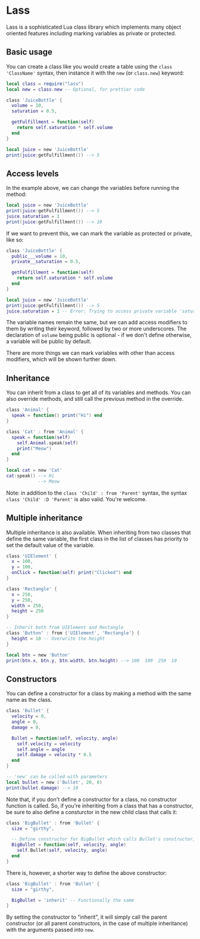 # Lass
Lass is a sophisticated Lua class library which implements many object oriented features including marking variables as private or protected.

## Basic usage
You can create a class like you would create a table using the `class 'ClassName'` syntax, then instance it with the `new` (or `class.new`) keyword:

```lua
local class = require("lass")
local new = class.new -- Optional, for prettier code

class 'JuiceBottle' {
  volume = 10,
  saturation = 0.5,

  getFulfillment = function(self)
    return self.saturation * self.volume
  end
}

local juice = new 'JuiceBottle'
print(juice:getFulfillment()) --> 5
```

## Access levels
In the example above, we can change the variables before running the method:
```lua
local juice = new 'JuiceBottle'
print(juice:getFulfillment()) --> 5
juice.saturation = 1
print(juice:getFulfillment()) --> 10
```
If we want to prevent this, we can mark the variable as protected or private, like so:
```lua
class 'JuiceBottle' {
  public___volume = 10,
  private__saturation = 0.5,

  getFulfillment = function(self)
    return self.saturation * self.volume
  end
}

local juice = new 'JuiceBottle'
print(juice:getFulfillment()) --> 5
juice.saturation = 1 -- Error: Trying to access private variable 'saturation' in the public scope
```
The variable names remain the same, but we can add access modifiers to them by writing their keyword, followed by two or more underscores. The declaration of `volume` being public is optional - if we don't define otherwise, a variable will be public by default.

There are more things we can mark variables with other than access modifiers, which will be shown further down.

## Inheritance
You can inherit from a class to get all of its variables and methods. You can also override methods, and still call the previous method in the override.
```lua
class 'Animal' {
  speak = function() print("Hi") end
}

class 'Cat' : from 'Animal' {
  speak = function(self)
    self.Animal.speak(self)
    print("Meow")
  end
}

local cat = new 'Cat'
cat:speak() --> Hi
            --> Meow
```
Note: in addition to the `class 'Child' : from 'Parent'` syntax, the syntax `class 'Child' :D 'Parent'` is also valid. You're welcome.

## Multiple inheritance
Multiple inheritance is also available. When inheriting from two classes that define the same variable, the first class in the list of classes has priority to set the default value of the variable.
```lua
class 'UIElement' {
  x = 100,
  y = 100,
  onClick = function(self) print("Clicked") end
}

class 'Rectangle' {
  x = 250,
  y = 250,
  width = 250,
  height = 250
}

-- Inherit both from UIElement and Rectangle
class 'Button' : from {'UIElement', 'Rectangle'} {
  height = 10 -- Overwrite the height
}

local btn = new 'Button'
print(btn.x, btn.y, btn.width, btn.height) --> 100  100  250  10
```

## Constructors
You can define a constructor for a class by making a method with the same name as the class.
```lua
class 'Bullet' {
  velocity = 0,
  angle = 0,
  damage = 0,

  Bullet = function(self, velocity, angle)
    self.velocity = velocity
    self.angle = angle
    self.damage = velocity * 0.5
  end
}

-- 'new' can be called with parameters
local bullet = new ('Bullet', 20, 0)
print(bullet.damage) --> 10
```
Note that, if you don't define a constructor for a class, no constructor function is called. So, if you're inheriting from a class that has a constructor, be sure to also define a consturctor in the new child class that calls it:
```lua
class 'BigBullet' : from 'Bullet' {
  size = "girthy",

  -- Define constructor for BigBullet which calls Bullet's constructor, otherwise Bullet's constructor would never be called
  BigBullet = function(self, velocity, angle)
    self.Bullet(self, velocity, angle)
  end
}
```
There is, however, a shorter way to define the above constructor:
```lua
class 'BigBullet' : from 'Bullet' {
  size = "girthy",

  BigBullet = 'inherit' -- Functionally the same
}
```
By setting the constructor to "inherit", it will simply call the parent constructor (or all parent constructors, in the case of multiple inheritance) with the arguments passed into `new`.
